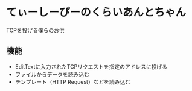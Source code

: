 # てぃーしーぴーのくらいあんとちゃん
TCPを投げる僕らのお供

## 機能
* EditTextに入力されたTCPリクエストを指定のアドレスに投げる
* ファイルからデータを読み込む
* テンプレート（HTTP Request）などを読み込む
